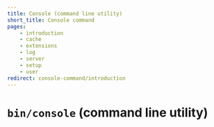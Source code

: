 ```yaml
---
title: Console (command line utility)
short_title: Console command
pages:
    - introduction
    - cache
    - extensions
    - log
    - server
    - setup
    - user
redirect: console-command/introduction
---
```

<code>bin/console</code> (command line utility)
===============================================
